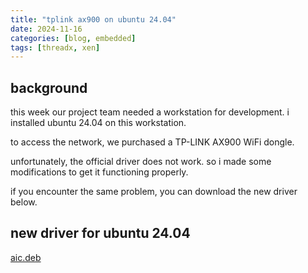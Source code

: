 ```yaml
---
title: "tplink ax900 on ubuntu 24.04"
date: 2024-11-16
categories: [blog, embedded]
tags: [threadx, xen]
---
```


## background
this week our project team needed a workstation for development. i installed ubuntu 24.04 on this workstation.

to access the network, we purchased a TP-LINK AX900 WiFi dongle.

unfortunately, the official driver does not work. so i made some modifications to get it functioning properly.

if you encounter the same problem, you can download the new driver below.

## new driver for ubuntu 24.04
[aic.deb](https://github.com/alix-gao/alix-gao.github.io/tree/main/assets/2024.11/aic-mod.deb)
